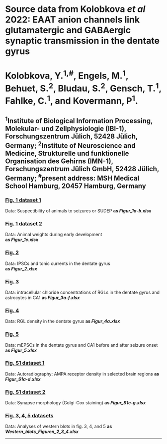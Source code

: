 # Source data from Kolobkova <i>et al</i> 2022: EAAT anion channels link glutamatergic and GABAergic synaptic transmission in the dentate gyrus 
  
# Kolobkova, Y.<sup>1,#</sup>, Engels, M.<sup>1</sup>, Behuet, S.<sup>2</sup>, Bludau, S.<sup>2</sup>, Gensch, T.<sup>1</sup>, Fahlke, C.<sup>1</sup>, and Kovermann, P<sup>1</sup>.

<sup>1</sup>Institute of Biological Information Processing, Molekular- und Zellphysiologie (IBI-1), Forschungszentrum Jülich, 52428 Jülich, Germany; 
<sup>2</sup>Institute of Neuroscience and Medicine, Strukturelle und funktionelle Organisation des Gehirns (IMN-1), Forschungszentrum Jülich GmbH, 52428 Jülich, Germany; <sup>#</sup>present address: MSH Medical School Hamburg, 20457 Hamburg, Germany
-------------------------------------------------------------------------------------------------------------------------
  
### [Fig. 1 dataset 1](../master/Figur_1a-b.xlsx)
Data: Suspectibility of animals to seizures or SUDEP
<b>as <i>Figur_1a-b.xlsx</i></b>  

### [Fig. 1 dataset 2](../main/Figur_1c.xlsx)
Data:  Animal weights during early development  
<b>as <i>Figur_1c.xlsx</i></b>  
 
### [Fig. 2](../master/Figur_2.xlsx)
Data: IPSCs and tonic currents in the dentate gyrus   
<b>as <i>Figur_2.xlsx</i></b>  


### [Fig. 3](../main/Figur_3a-f.xlsx)
Data: intracellular chloride concentrations of RGLs in the dentate gyrus and astrocytes in CA1 
<b>as <i>Figur_3a-f.xlsx</i></b>  

### [Fig. 4](../master/Figur_4a.xlsx)
Data: RGL density in the dentate gyrus
<b>as <i>Figur_4a.xlsx</i></b>

### [Fig. 5](../master/Figur_5.xlsx)
Data: mEPSCs in the dentate gyrus and CA1 before and after seizure onset
<b>as <i>Figur_5.xlsx</i></b>

### [Fig. S1 dataset 1](../master/Figur_S1a-d.xlsx)
Data: Autoradiography: AMPA receptor density in selected brain regions
<b>as <i>Figur_S1a-d.xlsx</i></b>

### [Fig. S1 dataset 2](../master/Figur_S1e-g.xlsx)
Data: Synapse morphology (Golgi-Cox staining)
<b>as <i>Figur_S1e-g.xlsx</i></b>

### [Fig. 3, 4, 5 datasets](../master/Western_blots_Figuren_2_3_4.xlsx)
Data: Analyses of western blots in fig. 3, 4, and 5
<b>as <i>Western_blots_Figuren_2_3_4.xlsx</i></b>

------------------------------------------------------------------------------------------------------------------------


